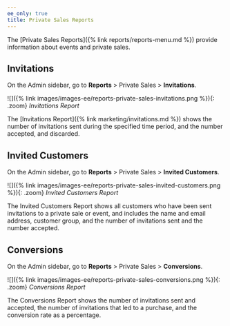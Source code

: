 ```yaml
---
ee_only: true
title: Private Sales Reports
---
```


The [Private Sales Reports]({% link reports/reports-menu.md %}) provide information about events and private sales.

## Invitations

On the Admin sidebar, go to **Reports** > Private Sales > **Invitations**.

![]({% link images/images-ee/reports-private-sales-invitations.png %}){: .zoom}
*Invitations Report*

The [Invitations Report]({% link marketing/invitations.md %}) shows the number of invitations sent during the specified time period, and the number accepted, and discarded.

## Invited Customers

On the Admin sidebar, go to **Reports** > Private Sales > **Invited Customers**.

![]({% link images/images-ee/reports-private-sales-invited-customers.png %}){: .zoom}
*Invited Customers Report*

The Invited Customers Report shows all customers who have been sent invitations to a private sale or event, and includes the name and email address, customer group, and the number of invitations sent and the number accepted.

## Conversions

On the Admin sidebar, go to **Reports** > Private Sales > **Conversions**.

![]({% link images/images-ee/reports-private-sales-conversions.png %}){: .zoom}
*Conversions Report*

The Conversions Report shows the number of invitations sent and accepted, the number of invitations that led to a purchase, and the conversion rate as a percentage.
